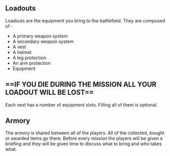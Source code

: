 ## Loadouts

Loadouts are the equipment you bring to the battlefield. They are composed of :
- A primary weapon system
- A secondary weapon system
- A vest
- A helmet
- A leg protection
- An arm protection
- Equipment


## **==IF YOU DIE DURING THE MISSION ALL YOUR LOADOUT WILL BE LOST==**

Each vest has a number of equipment slots. Filling all of them is optional.

## Armory

The armory is shared between all of the players. All of the collected, bought or awarded items go there. Before every mission the players will be given a briefing and they will be given time to discuss what to bring and who takes what.